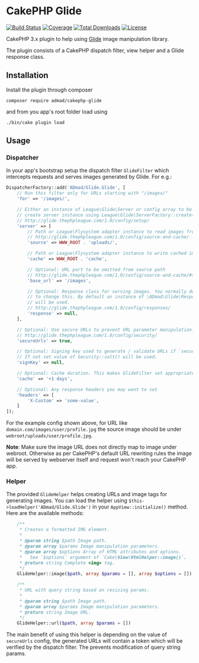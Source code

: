 # CakePHP Glide

[![Build Status](https://img.shields.io/travis/ADmad/cakephp-glide/master.svg?style=flat-square)](https://travis-ci.org/ADmad/cakephp-glide)
[![Coverage](https://img.shields.io/coveralls/ADmad/cakephp-glide/master.svg?style=flat-square)](https://coveralls.io/r/ADmad/cakephp-glide)
[![Total Downloads](https://img.shields.io/packagist/dt/ADmad/cakephp-glide.svg?style=flat-square)](https://packagist.org/packages/ADmad/cakephp-glide)
[![License](https://img.shields.io/badge/license-MIT-blue.svg?style=flat-square)](LICENSE.txt)

CakePHP 3.x plugin to help using [Glide](http://glide.thephpleague.com/) image manipulation library.

The plugin consists of a CakePHP dispatch filter, view helper and a Glide response class.

## Installation

Install the plugin through composer

```
composer require admad/cakephp-glide
```

and from you app's root folder load using

```
./bin/cake plugin load
```

## Usage

### Dispatcher

In your app's bootstrap setup the dispatch filter `GlideFilter` which intercepts
requests and serves images generated by Glide. For e.g.:

```php
DispatcherFactory::add('ADmad/Glide.Glide', [
    // Run this filter only for URLs starting with "/images/"
    'for' => '/images/',

    // Either an instance of League\Glide\Server or config array to be used to
    // create server instance using League\Glide\ServerFactory::create().
    // http://glide.thephpleague.com/1.0/config/setup/
    'server' => [
        // Path or League\Flysystem adapter instance to read images from.
        // http://glide.thephpleague.com/1.0/config/source-and-cache/
        'source' => WWW_ROOT . 'uploads/',

        // Path or League\Flysystem adapter instance to write cached images to.
        'cache' => WWW_ROOT . 'cache',

        // Optional: URL part to be omitted from source path
        // http://glide.thephpleague.com/1.0/config/source-and-cache/#set-a-base-url
        'base_url' => '/images',

        // Optional: Response class for serving images. You normally don't need
        // to change this. By default an instance of \ADmad\Glide\Responses\CakeResponseFactory()
        // will be used.
        // http://glide.thephpleague.com/1.0/config/responses/
        'response' => null,
    ],

    // Optional: Use secure URLs to prevent URL parameter manipulation.
    // http://glide.thephpleague.com/1.0/config/security/
    'secureUrls' => true,

    // Optional: Signing key used to generate / validate URLs if `secureUrls` is `true`.
    // If not set value of Security::salt() will be used.
    'signKey' => null,

    // Optional: Cache duration. This makes GlideFilter set appropriate cache headers.
    'cache' => '+1 days',

    // Optional: Any response headers you may want to set
    'headers' => [
        'X-Custom' => 'some-value',
    ]
]);
```

For the example config shown above, for URL like `domain.com/images/user/profile.jpg`
the source image should be under `webroot/uploads/user/profile.jpg`.

__Note__: Make sure the image URL does not directly map to image under webroot.
Otherwise as per CakePHP's default URL rewriting rules the image will be served by
webserver itself and request won't reach your CakePHP app.

### Helper

The provided `GlideHelper` helps creating URLs and image tags for generating
images. You can load the helper using `$this->loadHelper('ADmad/Glide.Glide')`
in your `AppView::initialize()` method. Here are the available methods:

```php
    /**
     * Creates a formatted IMG element.
     *
     * @param string $path Image path.
     * @param array $params Image manipulation parameters.
     * @param array $options Array of HTML attributes and options.
     *   See `$options` argument of `Cake\View\HtmlHelper::image()`.
     * @return string Complete <img> tag.
     */
    GlideHelper::image($path, array $params = [], array $options = [])

    /**
     * URL with query string based on resizing params.
     *
     * @param string $path Image path.
     * @param array $params Image manipulation parameters.
     * @return string Image URL.
     */
    GlideHelper::url($path, array $params = [])
```

The main benefit of using this helper is depending on the value of `secureUrls`
config, the generated URLs will contain a token which will be verified by the
dispatch filter. The prevents modification of query string params.
